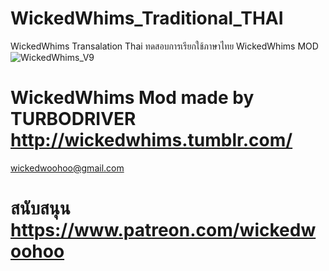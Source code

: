 # WickedWhims_Traditional_THAI
WickedWhims Transalation Thai
ทดสอบการเรียกใช้ภาษาไทย
WickedWhims MOD
![WickedWhims_V9](https://i.imgur.com/Fn4TQ1e.jpg)


WickedWhims Mod made by TURBODRIVER  
http://wickedwhims.tumblr.com/
==============================
wickedwoohoo@gmail.com

สนับสนุน https://www.patreon.com/wickedwoohoo
==============================
